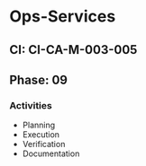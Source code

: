 # Ops-Services

## CI: CI-CA-M-003-005
## Phase: 09

### Activities
- Planning
- Execution
- Verification
- Documentation
